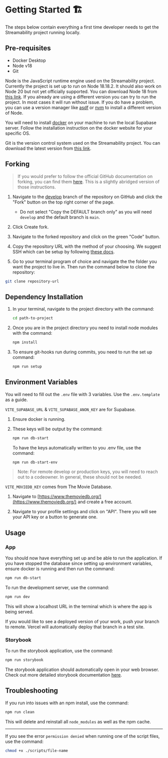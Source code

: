 # Getting Started 🏗️

The steps below contain everything a first time developer needs to get the Streamability project running locally.

## Pre-requisites

- Docker Desktop
- Node v18
- Git

Node is the JavaScript runtime engine used on the Streamability project. Currently the project is set up to run on Node 18.18.2. It should also work on Node 20 but not yet officially supported. You can download Node 18 from [this link](https://nodejs.org/download/release/v18.18.2/). If you already are using a different version you can try to run the project. In most cases it will run without issue. If you do have a problem, you can use a version manager like [asdf](https://asdf-vm.com/) or [nvm](https://github.com/nvm-sh/nvm) to install a different version of Node.

You will need to install [docker](https://www.docker.com/) on your machine to run the local Supabase server. Follow the installation instruction on the docker website for your specific OS.

Git is the version control system used on the Streamability project. You can download the latest version from [this link](https://git-scm.com/downloads).

## Forking

> If you would prefer to follow the official GitHub documentation on forking, you can find them [here](https://docs.github.com/en/get-started/quickstart/fork-a-repo#forking-a-repository). This is a slightly abridged version of those instructions.

1. Navigate to the [develop](https://github.com/Thenlie/Streamability/tree/develop) branch of the repository on GitHub and click the "Fork" button on the top right corner of the page.

    - Do not select "Copy the DEFAULT branch only" as you will need `develop` and the default branch is `main`.

2. Click Create fork.

3. Navigate to the forked repository and click on the green "Code" button.

4. Copy the repository URL with the method of your choosing. We suggest SSH which can be setup by following [these docs](https://docs.github.com/en/authentication/connecting-to-github-with-ssh).

5. Go to your terminal program of choice and navigate the the folder you want the project to live in. Then run the command below to clone the repository:

```sh
git clone repository-url
```

## Dependency Installation

1. In your terminal, navigate to the project directory with the command:

    ```sh
    cd path-to-project
    ```

2. Once you are in the project directory you need to install node modules with the command:

    ```sh
    npm install
    ```

3. To ensure git-hooks run during commits, you need to run the set up command:

    ```sh
    npm run setup
    ```

## Environment Variables

You will need to fill out the `.env` file with 3 variables. Use the `.env.template` as a guide.

`VITE_SUPABASE_URL` & `VITE_SUPABASE_ANON_KEY` are for Supabase.

1. Ensure docker is running.

2. These keys will be output by the command:

    ```sh
    npm run db-start
    ```

    To have the keys automatically written to you .env file, use the command:

    ```sh
    npm run db-start-env
    ```

> Note: For remote develop or production keys, you will need to reach out to a codeowner. In general, these should not be needed.

`VITE_MOVIEDB_KEY` comes from The Movie Database.

1. Navigate to [https://www.themoviedb.org/](https://www.themoviedb.org/) and create a free account.

2. Navigate to your profile settings and click on "API". There you will see your API key or a button to generate one.

## Usage

### App

You should now have everything set up and be able to run the application. If you have stopped the database since setting up environment variables, ensure docker is running and then run the command:

```sh
npm run db-start
```

To run the development server, use the command:

```sh
npm run dev
```

This will show a localhost URL in the terminal which is where the app is being served.

If you would like to see a deployed version of your work, push your branch to remote. Vercel will automatically deploy that branch in a test site.

### Storybook

To run the storybook application, use the command:

```sh
npm run storybook
```

The storybook application should automatically open in your web browser. Check out more detailed storybook documentation [here](storybook.md).

## Troubleshooting

If you run into issues with an npm install, use the command:

```sh
npm run clean
```

This will delete and reinstall all `node_modules` as well as the npm cache.

---

If you see the error `permission denied` when running one of the script files, use the command:

```sh
chmod +x ./scripts/file-name
```
